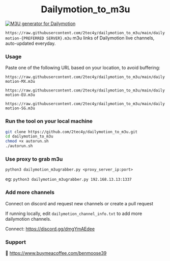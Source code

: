 <h1 align="center"> Dailymotion_to_m3u </h1>

[![M3U generator for Dailymotion](https://github.com/2tec4y/dailymotion_to_m3u/actions/workflows/grabber.yml/badge.svg)](https://github.com/2tec4y/dailymotion_to_m3u/actions/workflows/grabber.yml)

`https://raw.githubusercontent.com/2tec4y/dailymotion_to_m3u/main/dailymotion-{PREFERRED SERVER}.m3u`
m3u links of Dailymotion live channels, auto-updated everyday.

### Usage

Paste one of the following URL based on your location, to avoid buffering:

`https://raw.githubusercontent.com/2tec4y/dailymotion_to_m3u/main/dailymotion-MX.m3u`

`https://raw.githubusercontent.com/2tec4y/dailymotion_to_m3u/main/dailymotion-EU.m3u`

`https://raw.githubusercontent.com/2tec4y/dailymotion_to_m3u/main/dailymotion-SG.m3u`

### Run the tool on your local machine

```bash
git clone https://github.com/2tec4y/dailymotion_to_m3u.git
cd dailymotion_to_m3u
chmod +x autorun.sh
./autorun.sh
```

### Use proxy to grab m3u

`python3 dailymotion_m3ugrabber.py <proxy_server_ip:port>`

eg: `python3 dailymotion_m3ugrabber.py 192.168.13.13:1337`

### Add more channels

Connect on discord and request new channels or create a pull request

If running locally, edit `dailymotion_channel_info.txt` to add more dailymotion channels.

Connect: https://discord.gg/dmgYmAEdee

### Support

🙂 https://www.buymeacoffee.com/benmoose39
